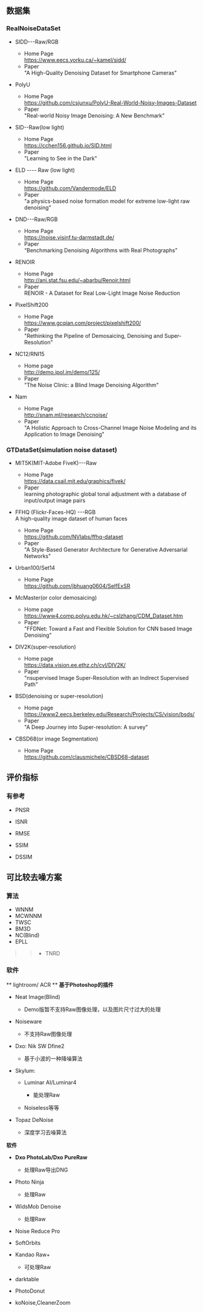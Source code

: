 ## 数据集
### RealNoiseDataSet
- SIDD---Raw/RGB      
	- Home Page  
	  https://www.eecs.yorku.ca/~kamel/sidd/  
	- Paper  
	  "A High-Quality Denoising Dataset for Smartphone Cameras"     
-  PolyU   
	- Home Page   
	   https://github.com/csjunxu/PolyU-Real-World-Noisy-Images-Dataset
	- Paper   
	   "Real-world Noisy Image Denoising: A New Benchmark"
- SID--Raw(low light)    
	- Home Page  
	  https://cchen156.github.io/SID.html
	- Paper   
	  "Learning to See in the Dark"      
	  
- ELD ---- Raw (low light)   
	- Home Page   
	  https://github.com/Vandermode/ELD
	- Paper   
	  "a physics-based noise formation model for extreme low-light raw denoising"     
    
- DND---Raw/RGB   
	- Home Page  
	  https://noise.visinf.tu-darmstadt.de/
	- Paper   
	  “Benchmarking Denoising Algorithms with Real Photographs”    
- RENOIR   
	- Home Page    
	  http://ani.stat.fsu.edu/~abarbu/Renoir.html
	- Paper	   
	  RENOIR - A Dataset for Real Low-Light Image Noise Reduction
- PixelShift200
  - Home Page  
    https://www.gcqian.com/project/pixelshift200/  
  - Paper   
    "Rethinking the Pipeline of Demosaicing, Denoising and Super-Resolution"   
       
 - NC12/RNI15   
   - Home page   
       http://demo.ipol.im/demo/125/
   - Paper   
     "The Noise Clinic: a Blind Image Denoising Algorithm"    
     
- Nam   
	- Home Page    
	  http://snam.ml/research/ccnoise/
	- Paper  
	  "A Holistic Approach to Cross-Channel Image Noise Modeling and its Application to Image Denoising"    
	  
### GTDataSet(simulation noise dataset)   
- MIT5K(MIT-Adobe FiveK)---Raw    
  - Home Page   
     https://data.csail.mit.edu/graphics/fivek/
  - Paper    
    learning photographic global tonal adjustment with a database of input/output image pairs      
    
- FFHQ (Flickr-Faces-HQ) ---RGB   
   A high-quality image dataset of human faces   
   - Home Page   
      https://github.com/NVlabs/ffhq-dataset    
   - Paper  
     "A Style-Based Generator Architecture for Generative Adversarial Networks"  
     
- Urban100/Set14    
	- Home Page   
	  https://github.com/jbhuang0604/SelfExSR
- McMaster(or color demosaicing)    
  - Home page   
     https://www4.comp.polyu.edu.hk/~cslzhang/CDM_Dataset.htm
  - Paper   
     "FFDNet: Toward a Fast and Flexible Solution for CNN based Image Denoising"  
- DIV2K(super-resolution)   
  - Home page    
    https://data.vision.ee.ethz.ch/cvl/DIV2K/
  - Paper  
    "nsupervised Image Super-Resolution with an Indirect Supervised Path"    
	
- BSD(denoising or super-resolution)   
   - Home page   
     https://www2.eecs.berkeley.edu/Research/Projects/CS/vision/bsds/
   - Paper     
      "A Deep Journey into Super-resolution: A survey"  
      
- CBSD68(or image Segmentation)   
	- Home Page  
	  https://github.com/clausmichele/CBSD68-dataset
 

## 评价指标   

### 有参考

- PNSR   
- ISNR
- RMSE   
 
- SSIM   
- DSSIM   


## 可比较去噪方案    

### 算法   
- WNNM   
- MCWNNM   
- TWSC  
- BM3D    
- NC(Blind)   
- EPLL

  
>> - TNRD   

### 软件   
** lightroom/ ACR **
**基于Photoshop的插件**
- Neat Image(Blind)    
  - Demo版暂不支持Raw图像处理，以及图片尺寸过大的处理  
   
- Noiseware   
  - 不支持Raw图像处理    
  
- Dxo: Nik SW Dfine2     
	- 基于小波的一种降噪算法  
	
- Skylum:   
	- Luminar AI/Luminar4   
		- 能处理Raw   
		
	- Noiseless等等    

- Topaz DeNoise   
  - 深度学习去噪算法

**软件**  
- **Dxo PhotoLab/Dxo PureRaw**  
	- 处理Raw导出DNG   
- Photo Ninja   
	- 处理Raw   

- WidsMob Denoise   
  - 处理Raw   

- Noise Reduce Pro   
  
- SoftOrbits    
    
- Kandao Raw+   
  - 可处理Raw   
  
- darktable   

- PhotoDonut   
  
- koNoise,CleanerZoom

<!--stackedit_data:
eyJoaXN0b3J5IjpbLTE4MzM2Nzk5MjgsMTEwNTA0MTg0MCwzOD
kxNDYxNzYsNjI0ODcyODI0LDE3NjI1NDk1MjQsLTE3MTEzNzcw
NjgsLTU5NTI1NzE5MywtMjk3NzE0NTM2LDEyNDk5MjY0ODgsNT
Y1MjA0NTAsOTkzNDIzMTQyLDY4ODQ5OTI5OSw0NzE1NDI1OTQs
MTY4MjI2MDI3OSw3MTQ5NDA2NjIsMTkzMTY2NDEyMyw5MDAxOT
c5MDAsLTg5ODU3Nzk3MiwtMTI3MDQxMDc4NiwtMTg4MDA2MDUx
N119
-->